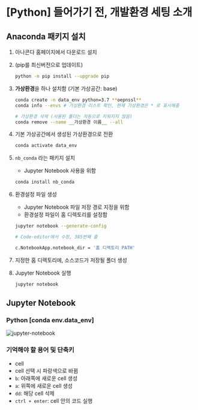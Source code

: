 # [Python] 들어가기 전, 개발환경 세팅 소개

## Anaconda 패키지 설치

1. 아나콘다 홈페이지에서 다운로드 설치

2. (pip를 최신버전으로 업데이트)

   ```bash
   python -m pip install --upgrade pip
   ```

3. **가상환경**을 하나 설치함 (기본 가상공간: base)

   ```bash
   conda create -n data_env python=3.7 **oepnssl**
   conda info --envs # 가상환경 리스트 확인, 현재 가상환경은 * 로 표시해줌
   
   # 가상환경 삭제 (사용된 폴더는 자동으로 지워지지 않음)
   conda remove --name __가상환경 이름__ --all
   ```

4. 기본 가상공간에서 생성된 가상환경으로 전환

   ```bash
   conda activate data_env
   ```

5. `nb_conda` 라는 패키지 설치

   - Jupyter Notebook 사용을 위함

   ```bash
   conda install nb_conda
   ```

6. 환경설정 파일 생성

   - Jupyter Notebook 파일 저장 경로 지정을 위함
   - 환경설정 파일이 홈 디렉토리를 설정함

   ```bash
   jupyter notebook --generate-config
   ```

   ```bash
   # Code-editor에서 수정, 385번째 줄
   
   c.NotebookApp.notebook_dir = '홈 디렉토리 PATH'
   ```

7. 지정한 홈 디렉토리에, 소스코드가 저장될 폴더 생성

8. Jupyter Notebook 실행

   ```bash
   jupyter notebook
   ```



## Jupyter Notebook

### Python [conda env.data_env]

![jupyter-notebook](../md-images/jupyter-notebook.png)

### 기억해야 할 용어 및 단축키

- cell
- cell 선택 시 파랑색으로 바뀜
- `b`: 아래쪽에 새로운 cell 생성
- `a`: 위쪽에 새로운 cell 생성
- `dd`: 해당 cell 삭제
- `ctrl + enter`: cell 안의 코드 실행